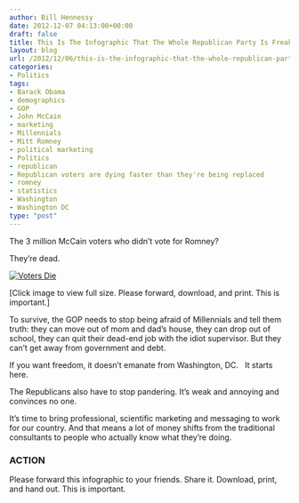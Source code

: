 ```yaml
---
author: Bill Hennessy
date: 2012-12-07 04:13:00+00:00
draft: false
title: This Is The Infographic That The Whole Republican Party Is Freaking Out About
layout: blog
url: /2012/12/06/this-is-the-infographic-that-the-whole-republican-party-is-freaking-out-about/
categories:
- Politics
tags:
- Barack Obama
- demographics
- GOP
- John McCain
- marketing
- Millennials
- Mitt Romney
- political marketing
- Politics
- republican
- Republican voters are dying faster than they're being replaced
- romney
- statistics
- Washington
- Washington DC
type: "post"
---
```


The 3 million McCain voters who didn’t vote for Romney?

They’re dead.

[![Voters Die](https://ludicrite.files.wordpress.com/2012/12/voters-die_thumb.png)
](https://ludicrite.files.wordpress.com/2012/12/voters-die.png)

[Click image to view full size. Please forward, download, and print. This is important.]

To survive, the GOP needs to stop being afraid of Millennials and tell them truth: they can move out of mom and dad’s house, they can drop out of school, they can quit their dead-end job with the idiot supervisor. But they can’t get away from government and debt.

If you want freedom, it doesn’t emanate from Washington, DC.   It starts here.

The Republicans also have to stop pandering. It’s weak and annoying and convinces no one.

It’s time to bring professional, scientific marketing and messaging to work for our country. And that means a lot of money shifts from the traditional consultants to people who actually know what they’re doing.


### ACTION


Please forward this infographic to your friends. Share it. Download, print, and hand out. This is important.
